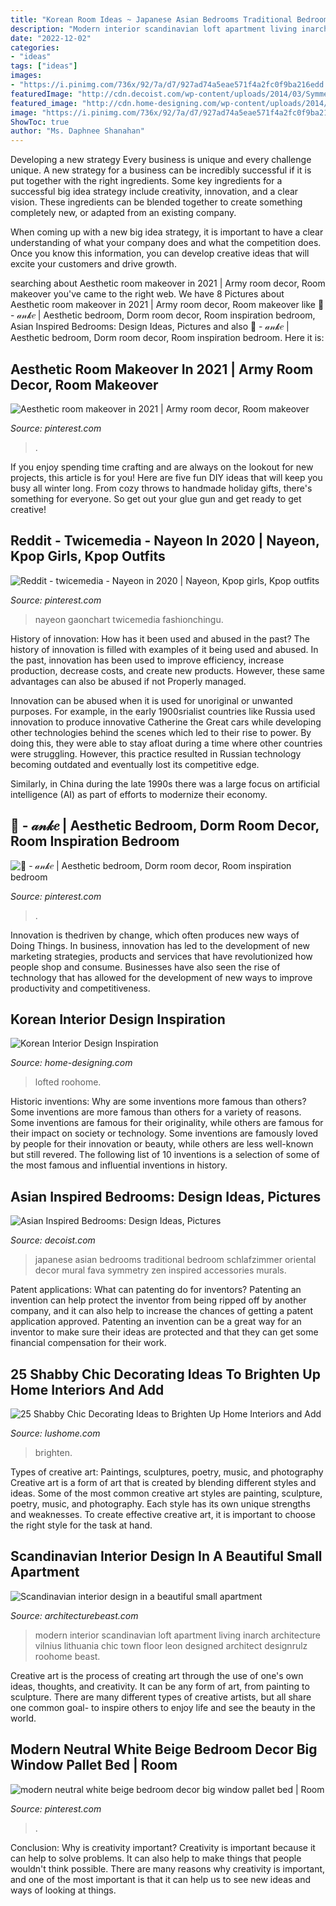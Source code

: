 ```yaml
---
title: "Korean Room Ideas ~ Japanese Asian Bedrooms Traditional Bedroom Schlafzimmer Oriental Decor Mural Fava Symmetry Zen Inspired Accessories Murals"
description: "Modern interior scandinavian loft apartment living inarch architecture vilnius lithuania chic town floor leon designed architect designrulz roohome beast"
date: "2022-12-02"
categories:
- "ideas"
tags: ["ideas"]
images:
- "https://i.pinimg.com/736x/92/7a/d7/927ad74a5eae571f4a2fc0f9ba216edd.jpg"
featuredImage: "http://cdn.decoist.com/wp-content/uploads/2014/03/Symmetry-is-an-important-part-of-the-traditional-Japanese-design.jpg"
featured_image: "http://cdn.home-designing.com/wp-content/uploads/2014/12/lofted-bedroom-ideas.jpg"
image: "https://i.pinimg.com/736x/92/7a/d7/927ad74a5eae571f4a2fc0f9ba216edd.jpg"
ShowToc: true
author: "Ms. Daphnee Shanahan"
---
```



Developing a new strategy
Every business is unique and every challenge unique. A new strategy for a business can be incredibly successful if it is put together with the right ingredients. 
Some key ingredients for a successful big idea strategy include creativity, innovation, and a clear vision. These ingredients can be blended together to create something completely new, or adapted from an existing company. 

When coming up with a new big idea strategy, it is important to have a clear understanding of what your company does and what the competition does. Once you know this information, you can develop creative ideas that will excite your customers and drive growth.

	

		
searching about Aesthetic room makeover in 2021 | Army room decor, Room makeover you've came to the right web. We have 8 Pictures about Aesthetic room makeover in 2021 | Army room decor, Room makeover like 🍡 - 𝒶𝓃𝓀𝑒 | Aesthetic bedroom, Dorm room decor, Room inspiration bedroom, Asian Inspired Bedrooms: Design Ideas, Pictures and also 🍡 - 𝒶𝓃𝓀𝑒 | Aesthetic bedroom, Dorm room decor, Room inspiration bedroom. Here it is:
		
    
## Aesthetic Room Makeover In 2021 | Army Room Decor, Room Makeover

<img loading=lazy src="https://i.pinimg.com/736x/f1/ea/5f/f1ea5f1786780f209888947c8a0fdbc8.jpg" onerror="this.onerror=null;this.src='https://tse3.mm.bing.net/th?id=OIP.Jvuha4-y2zuWV5NciT4F5AHaJ3&amp;pid=15.1';" alt="Aesthetic room makeover in 2021 | Army room decor, Room makeover">

_Source: pinterest.com_

>. 

	

If you enjoy spending time crafting and are always on the lookout for new projects, this article is for you! Here are five fun DIY ideas that will keep you busy all winter long. From cozy throws to handmade holiday gifts, there's something for everyone. So get out your glue gun and get ready to get creative!

    
## Reddit - Twicemedia - Nayeon In 2020 | Nayeon, Kpop Girls, Kpop Outfits

<img loading=lazy src="https://i.pinimg.com/736x/c4/a4/39/c4a4398eeaa6e5b0828da741f04422a6.jpg" onerror="this.onerror=null;this.src='https://tse1.mm.bing.net/th?id=OIP.PbTD19kMGS3lvfDitPDRXQHaLH&amp;pid=15.1';" alt="Reddit - twicemedia - Nayeon in 2020 | Nayeon, Kpop girls, Kpop outfits">

_Source: pinterest.com_

>nayeon gaonchart twicemedia fashionchingu. 

	

History of innovation: How has it been used and abused in the past?
The history of innovation is filled with examples of it being used and abused. In the past, innovation has been used to improve efficiency, increase production, decrease costs, and create new products. However, these same advantages can also be abused if not Properly managed.

Innovation can be abused when it is used for unoriginal or unwanted purposes. For example, in the early 1900srialist countries like Russia used innovation to produce innovative Catherine the Great cars while developing other technologies behind the scenes which led to their rise to power. By doing this, they were able to stay afloat during a time where other countries were struggling. However, this practice resulted in Russian technology becoming outdated and eventually lost its competitive edge. 

Similarly, in China during the late 1990s there was a large focus on artificial intelligence (AI) as part of efforts to modernize their economy.

    
## 🍡 - 𝒶𝓃𝓀𝑒 | Aesthetic Bedroom, Dorm Room Decor, Room Inspiration Bedroom

<img loading=lazy src="https://i.pinimg.com/736x/92/7a/d7/927ad74a5eae571f4a2fc0f9ba216edd.jpg" onerror="this.onerror=null;this.src='https://tse2.mm.bing.net/th?id=OIP.VgLp7k2_GTq_ZJRUudtCGgHaHa&amp;pid=15.1';" alt="🍡 - 𝒶𝓃𝓀𝑒 | Aesthetic bedroom, Dorm room decor, Room inspiration bedroom">

_Source: pinterest.com_

>. 

	

Innovation is thedriven by change, which often produces new ways of Doing Things. In business, innovation has led to the development of new marketing strategies, products and services that have revolutionized how people shop and consume. Businesses have also seen the rise of technology that has allowed for the development of new ways to improve productivity and competitiveness.

    
## Korean Interior Design Inspiration

<img loading=lazy src="http://cdn.home-designing.com/wp-content/uploads/2014/12/lofted-bedroom-ideas.jpg" onerror="this.onerror=null;this.src='https://tse4.mm.bing.net/th?id=OIP.SPrO-zxjqCVl_o1D3H2W7QHaE6&amp;pid=15.1';" alt="Korean Interior Design Inspiration">

_Source: home-designing.com_

>lofted roohome. 

	

Historic inventions: Why are some inventions more famous than others?
Some inventions are more famous than others for a variety of reasons. Some inventions are famous for their originality, while others are famous for their impact on society or technology. Some inventions are famously loved by people for their innovation or beauty, while others are less well-known but still revered. 
The following list of 10 inventions is a selection of some of the most famous and influential inventions in history.

    
## Asian Inspired Bedrooms: Design Ideas, Pictures

<img loading=lazy src="http://cdn.decoist.com/wp-content/uploads/2014/03/Symmetry-is-an-important-part-of-the-traditional-Japanese-design.jpg" onerror="this.onerror=null;this.src='https://tse2.mm.bing.net/th?id=OIP.qzVVSgeHTgAmxvWedOrL0wHaE6&amp;pid=15.1';" alt="Asian Inspired Bedrooms: Design Ideas, Pictures">

_Source: decoist.com_

>japanese asian bedrooms traditional bedroom schlafzimmer oriental decor mural fava symmetry zen inspired accessories murals. 

	

Patent applications: What can patenting do for inventors?
Patenting an invention can help protect the inventor from being ripped off by another company, and it can also help to increase the chances of getting a patent application approved. Patenting an invention can be a great way for an inventor to make sure their ideas are protected and that they can get some financial compensation for their work.

    
## 25 Shabby Chic Decorating Ideas To Brighten Up Home Interiors And Add

<img loading=lazy src="https://www.lushome.com/wp-content/uploads/2015/07/shbby-chic-ideas-bathroom-decorating-4.jpg" onerror="this.onerror=null;this.src='https://tse3.mm.bing.net/th?id=OIP.ov7GZqPhmFq8YovrDsRoXQAAAA&amp;pid=15.1';" alt="25 Shabby Chic Decorating Ideas to Brighten Up Home Interiors and Add">

_Source: lushome.com_

>brighten. 

	

Types of creative art: Paintings, sculptures, poetry, music, and photography
Creative art is a form of art that is created by blending different styles and ideas. Some of the most common creative art styles are painting, sculpture, poetry, music, and photography. Each style has its own unique strengths and weaknesses. To create effective creative art, it is important to choose the right style for the task at hand.

    
## Scandinavian Interior Design In A Beautiful Small Apartment

<img loading=lazy src="https://architecturebeast.com/wp-content/uploads/2016/03/Scandinavian-interior-design-in-a-beautiful-small-apartment-featured-on-Architecture-Beast-9.jpg" onerror="this.onerror=null;this.src='https://tse3.mm.bing.net/th?id=OIP.xsok_eVcPvsEHd5QnvGYQgHaLH&amp;pid=15.1';" alt="Scandinavian interior design in a beautiful small apartment">

_Source: architecturebeast.com_

>modern interior scandinavian loft apartment living inarch architecture vilnius lithuania chic town floor leon designed architect designrulz roohome beast. 

	

Creative art is the process of creating art through the use of one's own ideas, thoughts, and creativity. It can be any form of art, from painting to sculpture. There are many different types of creative artists, but all share one common goal- to inspire others to enjoy life and see the beauty in the world.

    
## Modern Neutral White Beige Bedroom Decor Big Window Pallet Bed | Room

<img loading=lazy src="https://i.pinimg.com/736x/fa/17/57/fa1757ad6c221f9864c5dc77e33d1490.jpg" onerror="this.onerror=null;this.src='https://tse1.mm.bing.net/th?id=OIP.Wr3sGHPWq9vazi7WNNq3fAHaHa&amp;pid=15.1';" alt="modern neutral white beige bedroom decor big window pallet bed | Room">

_Source: pinterest.com_

>. 

	

Conclusion: Why is creativity important?
Creativity is important because it can help to solve problems. It can also help to make things that people wouldn't think possible. There are many reasons why creativity is important, and one of the most important is that it can help us to see new ideas and ways of looking at things.

